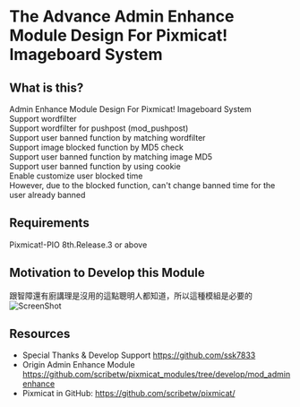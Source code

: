 The Advance Admin Enhance Module Design For Pixmicat! Imageboard System
========

What is this?
-------------
Admin Enhance Module Design For Pixmicat! Imageboard System<br>
Support wordfilter<br>
Support wordfilter for pushpost (mod_pushpost)<br>
Support user banned function by matching wordfilter<br>
Support image blocked function by MD5 check<br>
Support user banned function by matching image MD5<br>
Support user banned function by using cookie<br>
Enable customize user blocked time<br>
However, due to the blocked function, can't change banned time for the user already banned<br>

Requirements
------------
Pixmicat!-PIO 8th.Release.3 or above

Motivation to Develop this Module
---------
跟智障還有廚講理是沒用的這點聰明人都知道，所以這種模組是必要的<br>
![ScreenShot](http://i.imgur.com/uVkyMfN.gif)

Resources
---------
- Special Thanks & Develop Support https://github.com/ssk7833
- Origin Admin Enhance Module https://github.com/scribetw/pixmicat_modules/tree/develop/mod_adminenhance
- Pixmicat in GitHub: https://github.com/scribetw/pixmicat/